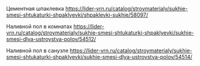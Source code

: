 
Цементная шпаклевка
https://lider-vrn.ru/catalog/stroymaterialy/sukhie-smesi-shtukaturki-shpaklyevki/shpaklevki-sukhie/58097/

Наливной пол в комнатах
https://lider-vrn.ru/catalog/stroymaterialy/sukhie-smesi-shtukaturki-shpaklyevki/sukhie-smesi-dlya-ustroystva-polov/54512/

Наливной пол в санузле
https://lider-vrn.ru/catalog/stroymaterialy/sukhie-smesi-shtukaturki-shpaklyevki/sukhie-smesi-dlya-ustroystva-polov/54514/